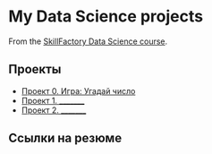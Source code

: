 # My Data Science projects

From the [SkillFactory Data Science course](https://skillfactory.ru/data-scientist).

## Проекты

* [Проект 0. Игра: Угадай число](https://github.com/lutik0/sf_data_sciece/project_0)
* [Проект 1. _______ ](___)
* [Проект 2. _______ ](___)

## Ссылки на резюме
